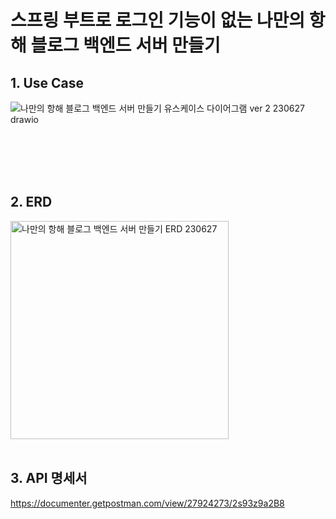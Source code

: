 # 스프링 부트로 로그인 기능이 없는 나만의 항해 블로그 백엔드 서버 만들기

## 1. Use Case
![나만의 항해 블로그 백엔드 서버 만들기 유스케이스 다이어그램 ver 2 230627 drawio](https://github.com/HaenaCho01/myVoyageBlogVer2/assets/131599243/fc177038-1af9-4f18-8547-17f1394e97d5)


<br/>
<br/>



<br/>
<br/>

## 2. ERD
<img width="349" alt="나만의 항해 블로그 백엔드 서버 만들기 ERD 230627" src="https://github.com/HaenaCho01/myVoyageBlogVer2/assets/131599243/82a77a63-41ac-41bc-9fda-7a929c781648">



<br/>
<br/>

## 3. API 명세서
https://documenter.getpostman.com/view/27924273/2s93z9a2B8


<br/>
<br/>
